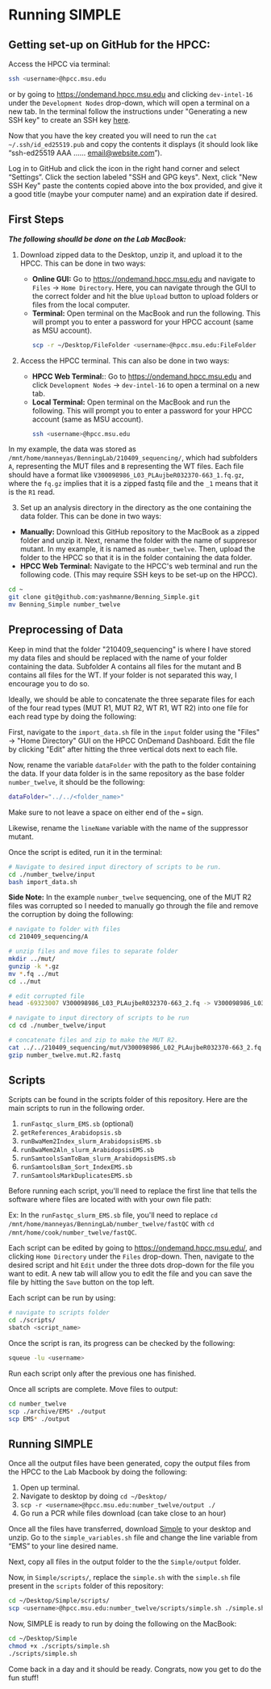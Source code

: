 # Running SIMPLE

## Getting set-up on GitHub for the HPCC:

Access the HPCC via terminal:

```bash
ssh <username>@hpcc.msu.edu
```
or by going to https://ondemand.hpcc.msu.edu and clicking `dev-intel-16` under the `Development Nodes` drop-down, which will open a terminal on a new tab.
In the terminal follow the instructions under "Generating a new SSH key" to create an SSH key [here](https://docs.github.com/en/authentication/connecting-to-github-with-ssh/generating-a-new-ssh-key-and-adding-it-to-the-ssh-agent). 

Now that you have the key created you will need to run the `cat ~/.ssh/id_ed25519.pub` and copy the contents it displays (it should look like “ssh-ed25519 AAA …… email@website.com”).

Log in to GitHub and click the icon in the right hand corner and select “Settings”. Click the section labeled "SSH and GPG keys". Next, click "New SSH Key" paste the contents copied above into the box provided, and give it a good title (maybe your computer name) and an expiration date if desired.

## First Steps

***The following shoulld be done on the Lab MacBook:***

1. Download zipped data to the Desktop, unzip it, and upload it to the HPCC. This can be done in two ways:

    * **Online GUI:** Go to https://ondemand.hpcc.msu.edu and navigate to `Files` -> `Home Directory`. Here, you can navigate through the GUI to the correct folder and hit the blue `Upload` button to upload folders or files from the local computer.
    * **Terminal:** Open terminal on the MacBook and run the following. This will prompt you to enter a password for your HPCC account (same as MSU account).
      ```bash
      scp -r ~/Desktop/FileFolder <username>@hpcc.msu.edu:FileFolder
      ```
2. Access the HPCC terminal. This can also be done in two ways:

    * **HPCC Web Terminal:**: Go to https://ondemand.hpcc.msu.edu and click `Development Nodes` -> `dev-intel-16` to open a terminal on a new tab.  
    * **Local Terminal:** Open terminal on the MacBook and run the following. This will prompt you to enter a password for your HPCC account (same as MSU account).
      ```bash
      ssh <username>@hpcc.msu.edu
      ```

In my example, the data was stored as 
`/mnt/home/manneyas/BenningLab/210409_sequencing/`, which had subfolders `A`, representing the MUT files and `B` representing the WT files. Each file should have a format like `V300098986_L03_PLAujbeR032370-663_1.fq.gz`, where the `fq.gz` implies that it is a zipped fastq file and the `_1` means that it is the `R1` read.

3. Set up an analysis directory in the directory as the one containing the data folder. This can be done in two ways:
  * **Manually:** Download this GitHub repository to the MacBook as a zipped folder and unzip it. Next, rename the folder with the name of suppresor mutant. In my example, it is named as `number_twelve`. Then, upload the folder to the HPCC so that it is in the folder containing the data folder. 
  * **HPCC Web Terminal:** Navigate to the HPCC's web terminal and run the following code. (This may require SSH keys to be set-up on the HPCC).
  ```bash
  cd ~
  git clone git@github.com:yashmanne/Benning_Simple.git
  mv Benning_Simple number_twelve
  ```

## Preprocessing of Data

Keep in mind that the folder "210409_sequencing" is where I have stored my data files and should be replaced with the name of your folder containing the data. Subfolder A contains all files for the mutant and B contains all files for the WT. If your folder is not separated this way, I encourage you to do so.

Ideally, we should be able to concatenate the three separate files for each of the four read types (MUT R1, MUT R2, WT R1, WT R2) into one file for each read type by doing the following:

First, navigate to the `import_data.sh` file in the `input` folder using the "Files" -> "Home Directory" GUI on the HPCC OnDemand Dashboard. Edit the file by clicking "Edit" after hitting the three vertical dots next to each file.

Now, rename the variable `dataFolder` with the path to the folder containing the data. If your data folder is in the same repository as the base folder `number_twelve`, it should be the following:

```bash
dataFolder="../../<folder_name>"
```
Make sure to not leave a space on either end of the `=` sign.

Likewise, rename the `lineName` variable with the name of the suppressor mutant. 

Once the script is edited, run it in the terminal:

```bash
# Navigate to desired input directory of scripts to be run.
cd ./number_twelve/input
bash import_data.sh
```

**Side Note:** In the example `number_twelve` sequencing, one of the MUT R2 files was corrupted so I needed to manually go through the file and remove the corruption by doing the following:

```bash
# navigate to folder with files
cd 210409_sequencing/A

# unzip files and move files to separate folder
mkdir ../mut/
gunzip -k *.gz
mv *.fq ../mut
cd ../mut

# edit corrupted file
head -69323007 V300098986_L03_PLAujbeR032370-663_2.fq -> V300098986_L03_PLAujbeR032370-663_2_Uncorrupted.fq

# navigate to input directory of scripts to be run
cd cd ./number_twelve/input

# concatenate files and zip to make the MUT R2.
cat ../../210409_sequencing/mut/V300098986_L02_PLAujbeR032370-663_2.fq ../../210409_sequencing/mut/V300098986_L03_PLAujbeR032370-663_2_Uncorrupted.fq ../../210409_sequencing/mut/V300098986_L04_PLAujbeR032370-663_2.fq > number_twelve.mut.R2.fastq
gzip number_twelve.mut.R2.fastq
```

## Scripts
Scripts can be found in the scripts folder of this repository. Here are the main scripts to run in the following order.

1. `runFastqc_slurm_EMS.sb` (optional)
2. `getReferences_Arabidopsis.sb`
3. `runBwaMem2Index_slurm_ArabidopsisEMS.sb`
4. `runBwaMem2Aln_slurm_ArabidopsisEMS.sb`
5. `runSamtoolsSamToBam_slurm_ArabidopsisEMS.sb`
6. `runSamtoolsBam_Sort_IndexEMS.sb`
7. `runSamtoolsMarkDuplicatesEMS.sb`

Before running each script, you'll need to replace the first line that tells the software where files are located with with your own file path:

Ex: In the `runFastqc_slurm_EMS.sb` file, you'll need to replace `cd /mnt/home/manneyas/BenningLab/number_twelve/fastQC` with `cd /mnt/home/cook/number_twelve/fastQC`.

Each script can be edited by going to https://ondemand.hpcc.msu.edu/, and clicking `Home Directory` under the `Files` drop-down. Then, navigate to the desired script and hit `Edit` under the three dots drop-down for the file you want to edit. A new tab will allow you to edit the file and you can save the file by hitting the `Save` button on the top left.


Each script can be run by using:
```bash
# navigate to scripts folder
cd ./scripts/
sbatch <script_name>
``` 

Once the script is ran, its progress can be checked by the following:

```bash 
squeue -lu <username>
```

Run each script only after the previous one has finished. 

Once all scripts are complete. Move files to output:

```bash
cd number_twelve
scp ./archive/EMS* ./output
scp EMS* ./output
```

## Running SIMPLE
Once all the output files have been generated, copy the output files from the HPCC to the Lab Macbook by doing the following:

1. Open up terminal.
2. Navigate to desktop by doing `cd ~/Desktop/`
3. `scp -r <username>@hpcc.msu.edu:number_twelve/output ./` 
4. Go run a PCR while files download (can take close to an hour)

Once all the files have transferred, download [Simple](https://github.com/wacguy/Simple) to your desktop and unzip. Go to the `simple_variables.sh` file and change the line variable from “EMS” to your line desired name. 

Next, copy all files in the output folder to the the `Simple/output` folder.

Now, in `Simple/scripts/`, replace the `simple.sh` with the `simple.sh` file present in the `scripts` folder of this repository:

```bash
cd ~/Desktop/Simple/scripts/
scp <username>@hpcc.msu.edu:number_twelve/scripts/simple.sh ./simple.sh
```

Now, SIMPLE is ready to run by doing the following on the MacBook:

```bash
cd ~/Desktop/Simple
chmod +x ./scripts/simple.sh
./scripts/simple.sh
```

Come back in a day and it should be ready. Congrats, now you get to do the fun stuff!
